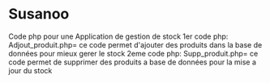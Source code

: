 # Susanoo
Code php pour une Application de gestion de stock 
1er code php: Adjout_produit.php= ce code permet d'ajouter des produits dans la base de données pour mieux gerer le stock
2eme code php: Supp_produit.php= ce code permet de supprimer des produits a base de données pour la mise a jour du stock
